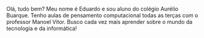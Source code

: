 Olá, tudo bem? Meu nome é Eduardo e sou aluno do colégio Aurélio Buarque.
Tenho aulas de pensamento computacional todas as terças com o professor Manoel Vitor.
Busco cada vez mais aprender sobre o mundo da tecnologia e da informática!

